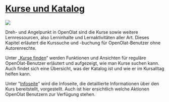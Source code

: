 #  [Kurse und Katalog](Kurse+und+Katalog.html)

![](../../download/attachments/590041/Meine_kurse.png)

Dreh- und Angelpunkt in OpenOlat sind die Kurse sowie weitere Lernressourcen,
also Lerninhalte und Lernaktivitäten aller Art. Dieses Kapitel erläutert die
Kurssuche und -buchung für OpenOlat-Benutzer ohne Autorenrechte.

Unter „[Kurse finden](Kurse+finden.html)“ werden Funktionen und Ansichten für
reguläre OpenOlat-Benutzer erläutert und aufgezeigt, wie man Kurse suchen
kann. Auch findet sich eine Übersicht, was der Katalog ist und wie er im
Kursalltag helfen kann.

Unter "[Infoseite](Infoseite.html)" wird die Infoseite, die detaillierte
Informationen über den Kurs bereitstellt, vorgestellt. Auch ist hier
ersichtlich welche Aktionen OpenOlat Benutzern zur Verfügung stehen.

